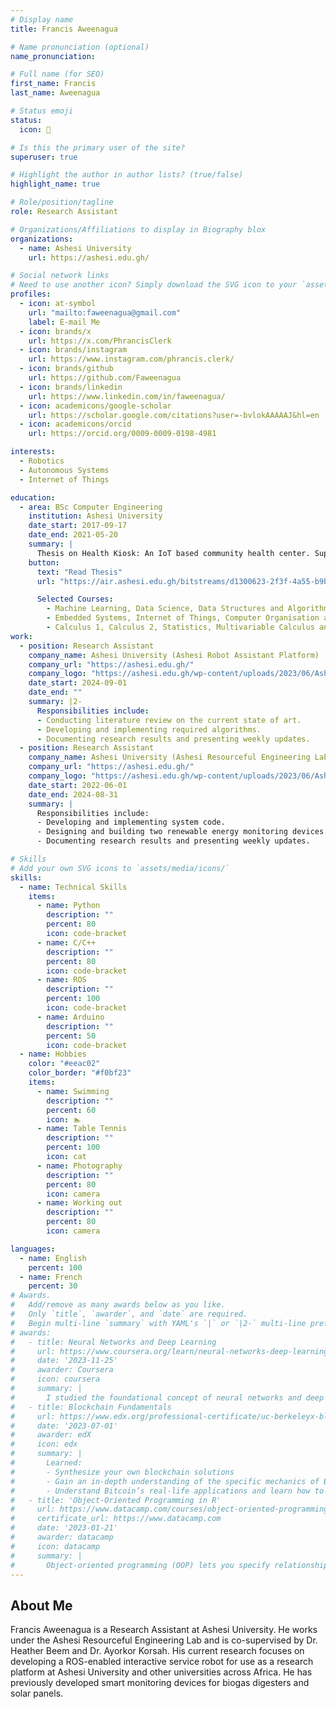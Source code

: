 ```yaml
---
# Display name
title: Francis Aweenagua

# Name pronunciation (optional)
name_pronunciation:

# Full name (for SEO)
first_name: Francis
last_name: Aweenagua

# Status emoji
status:
  icon: 🤖

# Is this the primary user of the site?
superuser: true

# Highlight the author in author lists? (true/false)
highlight_name: true

# Role/position/tagline
role: Research Assistant

# Organizations/Affiliations to display in Biography blox
organizations:
  - name: Ashesi University
    url: https://ashesi.edu.gh/

# Social network links
# Need to use another icon? Simply download the SVG icon to your `assets/media/icons/` folder.
profiles:
  - icon: at-symbol
    url: "mailto:faweenagua@gmail.com"
    label: E-mail Me
  - icon: brands/x
    url: https://x.com/PhrancisClerk
  - icon: brands/instagram
    url: https://www.instagram.com/phrancis.clerk/
  - icon: brands/github
    url: https://github.com/Faweenagua
  - icon: brands/linkedin
    url: https://www.linkedin.com/in/faweenagua/
  - icon: academicons/google-scholar
    url: https://scholar.google.com/citations?user=-bvlokAAAAAJ&hl=en
  - icon: academicons/orcid
    url: https://orcid.org/0009-0009-0198-4981

interests:
  - Robotics
  - Autonomous Systems
  - Internet of Things

education:
  - area: BSc Computer Engineering
    institution: Ashesi University
    date_start: 2017-09-17
    date_end: 2021-05-20
    summary: |
      Thesis on Health Kiosk: An IoT based community health center. Supervised by [Mr. Francis Gatsi](https://www.linkedin.com/in/francis-a-gatsi-247b3914/).
    button:
      text: "Read Thesis"
      url: "https://air.ashesi.edu.gh/bitstreams/d1300623-2f3f-4a55-b9b0-850b70472510/download"

      Selected Courses:
        - Machine Learning, Data Science, Data Structures and Algorithms, Control Systems,
        - Embedded Systems, Internet of Things, Computer Organisation and Architecture, System Dynamics,
        - Calculus 1, Calculus 2, Statistics, Multivariable Calculus and Linear Algebra, Differential Equations and Numerical Methods
work:
  - position: Research Assistant
    company_name: Ashesi University (Ashesi Robot Assistant Platform)
    company_url: "https://ashesi.edu.gh/"
    company_logo: "https://ashesi.edu.gh/wp-content/uploads/2023/06/Ashesi_University_Logo.webp"
    date_start: 2024-09-01
    date_end: ""
    summary: |2-
      Responsibilities include:
      - Conducting literature review on the current state of art.
      - Developing and implementing required algorithms.
      - Documenting research results and presenting weekly updates.
  - position: Research Assistant
    company_name: Ashesi University (Ashesi Resourceful Engineering Lab)
    company_url: "https://ashesi.edu.gh/"
    company_logo: "https://ashesi.edu.gh/wp-content/uploads/2023/06/Ashesi_University_Logo.webp"
    date_start: 2022-06-01
    date_end: 2024-08-31
    summary: |
      Responsibilities include:
      - Developing and implementing system code.
      - Designing and building two renewable energy monitoring devices.
      - Documenting research results and presenting weekly updates.

# Skills
# Add your own SVG icons to `assets/media/icons/`
skills:
  - name: Technical Skills
    items:
      - name: Python
        description: ""
        percent: 80
        icon: code-bracket
      - name: C/C++
        description: ""
        percent: 80
        icon: code-bracket
      - name: ROS
        description: ""
        percent: 100
        icon: code-bracket
      - name: Arduino
        description: ""
        percent: 50
        icon: code-bracket
  - name: Hobbies
    color: "#eeac02"
    color_border: "#f0bf23"
    items:
      - name: Swimming
        description: ""
        percent: 60
        icon: 🏊
      - name: Table Tennis
        description: ""
        percent: 100
        icon: cat
      - name: Photography
        description: ""
        percent: 80
        icon: camera
      - name: Working out
        description: ""
        percent: 80
        icon: camera

languages:
  - name: English
    percent: 100
  - name: French
    percent: 30
# Awards.
#   Add/remove as many awards below as you like.
#   Only `title`, `awarder`, and `date` are required.
#   Begin multi-line `summary` with YAML's `|` or `|2-` multi-line prefix and indent 2 spaces below.
# awards:
#   - title: Neural Networks and Deep Learning
#     url: https://www.coursera.org/learn/neural-networks-deep-learning
#     date: '2023-11-25'
#     awarder: Coursera
#     icon: coursera
#     summary: |
#       I studied the foundational concept of neural networks and deep learning. By the end, I was familiar with the significant technological trends driving the rise of deep learning; build, train, and apply fully connected deep neural networks; implement efficient (vectorized) neural networks; identify key parameters in a neural network’s architecture; and apply deep learning to your own applications.
#   - title: Blockchain Fundamentals
#     url: https://www.edx.org/professional-certificate/uc-berkeleyx-blockchain-fundamentals
#     date: '2023-07-01'
#     awarder: edX
#     icon: edx
#     summary: |
#       Learned:
#       - Synthesize your own blockchain solutions
#       - Gain an in-depth understanding of the specific mechanics of Bitcoin
#       - Understand Bitcoin’s real-life applications and learn how to attack and destroy Bitcoin, Ethereum, smart contracts and Dapps, and alternatives to Bitcoin’s Proof-of-Work consensus algorithm
#   - title: 'Object-Oriented Programming in R'
#     url: https://www.datacamp.com/courses/object-oriented-programming-with-s3-and-r6-in-r
#     certificate_url: https://www.datacamp.com
#     date: '2023-01-21'
#     awarder: datacamp
#     icon: datacamp
#     summary: |
#       Object-oriented programming (OOP) lets you specify relationships between functions and the objects that they can act on, helping you manage complexity in your code. This is an intermediate level course, providing an introduction to OOP, using the S3 and R6 systems. S3 is a great day-to-day R programming tool that simplifies some of the functions that you write. R6 is especially useful for industry-specific analyses, working with web APIs, and building GUIs.
---
```


## About Me

Francis Aweenagua is a Research Assistant at Ashesi University. He works under the Ashesi Resourceful Engineering Lab and is co-supervised by Dr. Heather Beem and Dr. Ayorkor Korsah. His current research focuses on developing a ROS-enabled interactive service robot for use as a research platform at Ashesi University and other universities across Africa. He has previously developed smart monitoring devices for biogas digesters and solar panels.
